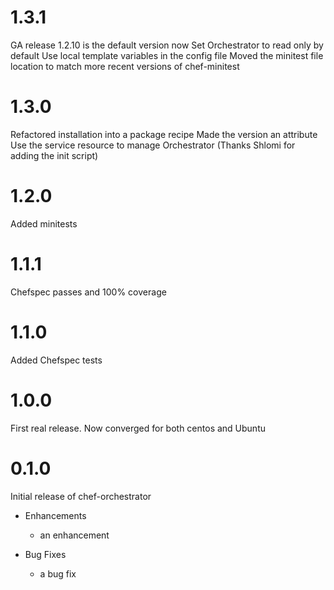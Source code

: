 # 1.3.1
GA release 1.2.10 is the default version now
Set Orchestrator to read only by default
Use local template variables in the config file 
Moved the minitest file location to match more recent versions of chef-minitest

# 1.3.0
Refactored installation into a package recipe
Made the version an attribute
Use the service resource to manage Orchestrator (Thanks Shlomi for adding the init script)

# 1.2.0
Added minitests

# 1.1.1
Chefspec passes and 100% coverage

# 1.1.0
Added Chefspec tests

# 1.0.0
First real release. Now converged for both centos and Ubuntu

# 0.1.0

Initial release of chef-orchestrator

* Enhancements
  * an enhancement

* Bug Fixes
  * a bug fix
